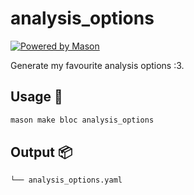 # analysis_options

[![Powered by Mason](https://img.shields.io/endpoint?url=https%3A%2F%2Ftinyurl.com%2Fmason-badge)](https://github.com/felangel/mason)

Generate my favourite analysis options :3.

## Usage 🚀

```sh
mason make bloc analysis_options
```

## Output 📦

```sh
└── analysis_options.yaml
```